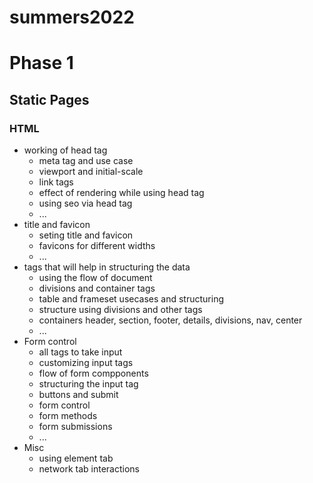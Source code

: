 # summers2022

# Phase 1

## Static Pages

### HTML
- working of head tag
	- meta tag and use case
	- viewport and initial-scale
	- link tags
	- effect of rendering while using head tag
	- using seo via head tag
	- ...
- title and favicon
	- seting title and favicon
	- favicons for different widths
	- ...
- tags that will help in structuring the data
    - using the flow of document
    - divisions and container tags
    - table and frameset usecases and structuring
    - structure using divisions and other tags
    - containers header, section, footer, details, divisions, nav, center
    - ...
- Form control
	- all tags to take input
	- customizing input tags
	- flow of form compponents
	- structuring the input tag
	- buttons and submit
	- form control
	- form methods
	- form submissions
	- ...
- Misc
	- using element tab
	- network tab interactions

